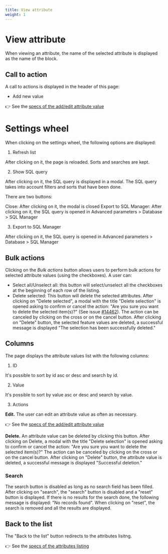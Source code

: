 ```yaml
---
title: View attribute
weight: 1
---
```

# View attribute

When viewing an attribute, the name of the selected attribute is displayed as the name of the block.
 
## Call to action
 
A call to actions is displayed in the header of this page:
 
  - Add new value
  
👉 See the [specs of the add/edit attribute value](./add-edit-attribute-value.md) 

# Settings wheel

When clicking on the settings wheel, the following options are displayed:

1. Refresh list

After clicking on it, the page is reloaded. Sorts and searches are kept.

2. Show SQL query

After clicking on it, the SQL query is displayed in a modal. The SQL query takes into account filters and sorts that have been done.

There are two buttons:

Close: After clicking on it, the modal is closed
Export to SQL Manager: After clicking on it, the SQL query is opened in Advanced parameters > Database > SQL Manager

3. Export to SQL Manager

After clicking on it, the SQL query is opened in Advanced parameters > Database > SQL Manager

## Bulk actions

Clicking on the _Bulk actions_ button allows users to perform bulk actions for selected attribute values (using the checkboxes). A user can:

- Select all/Unselect all: this button will select/unselect all the checkboxes at the beginning of each row of the listing.
- Delete selected: This button will delete the selected attributes. 
After clicking on "Delete selected", a modal with the title "Delete selection" is opened asking to confirm or cancel the action: "Are you sure you want to delete the selected item(s)?" (See issue [#14462](https://github.com/PrestaShop/PrestaShop/issues/14462)). The action can be canceled by clicking on the cross or on the cancel button.
After clicking on "Delete" button, the selected feature values are deleted, a successful message is displayed "The selection has been successfully deleted."

## Columns

The page displays the attribute values list with the following columns:
 
1. ID

It's possible to sort by id asc or desc and search by id.

2. Value

It's possible to sort by value asc or desc and search by value.

3. Actions

**Edit.** The user can edit an attribute value as often as necessary. 

👉 See the [specs of the add/edit attribute value](./add-edit-attribute-value.md) 

**Delete.** An attribute value can be deleted by clicking this button. After clicking on Delete, a modal with the title "Delete selection" is opened asking to confirm or cancel the action: "Are you sure you want to delete the selected item(s)?" The action can be canceled by clicking on the cross or on the cancel button. After clicking on "Delete" button, the attribute value is deleted, a successful message is displayed "Successful deletion."

### Search

The search button is disabled as long as no search field has been filled.
After clicking on "search", the "search" button is disabled and a "reset" button is displayed.
If there is no results for the search done, the following message is displayed: "No records found".
When clicking on "reset", the search is removed and all the results are displayed.

## Back to the list

The "Back to the list" button redirects to the attributes lisitng.

👉 See the [specs of the attributes listing](./attributes-listing.md)
